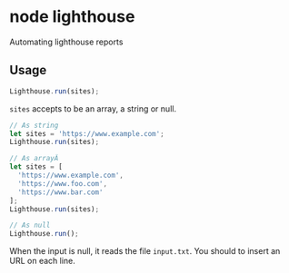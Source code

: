 # node lighthouse

Automating lighthouse reports

## Usage

```javascript
Lighthouse.run(sites);
```
`sites` accepts to be an array, a string or null.

```javascript
// As string
let sites = 'https://www.example.com';
Lighthouse.run(sites);
```

```javascript
// As arrayÂ
let sites = [
  'https://www.example.com',
  'https://www.foo.com',
  'https://www.bar.com'
];
Lighthouse.run(sites);
```

```javascript
// As null
Lighthouse.run();
```
When the input is null, it reads the file `input.txt`. You should to insert an URL on each line.

